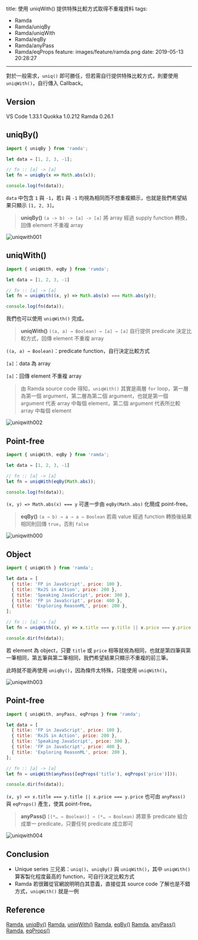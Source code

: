 title: 使用 uniqWith() 提供特殊比較方式取得不重複資料
tags:
  - Ramda
  - Ramda/uniqBy
  - Ramda/uniqWith
  - Ramda/eqBy
  - Ramda/anyPass
  - Ramda/eqProps
feature: images/feature/ramda.png
date: 2019-05-13 20:28:27
---
對於一般需求，`uniq()` 即可勝任，但若需自行提供特殊比較方式，則要使用 `uniqWith()`，自行傳入 Callback。

<!-- more -->

## Version

VS Code 1.33.1
Quokka 1.0.212
Ramda 0.26.1

## uniqBy()

```javascript
import { uniqBy } from 'ramda';

let data = [1, 2, 3, -1];

// fn :: [a] -> [a]
let fn = uniqBy(x => Math.abs(x));

console.log(fn(data));
```

`data` 中包含 `1` 與 `-1`，若`1` 與  `-1` 均視為相同而不想重複顯示，也就是我們希望結果只顯示 `[1, 2, 3]`。

> **uniqBy()**
> `(a -> b) -> [a] -> [a]`
> 將 array 經過 supply function 轉換，回傳 element 不重複 array

![uniqwith001](/images/ramda/uniqwith/uniqwith001.png)

## uniqWith()

```javascript
import { uniqWith, eqBy } from 'ramda';

let data = [1, 2, 3, -1]

// fn :: [a] -> [a]
let fn = uniqWith((x, y) => Math.abs(x) === Math.abs(y));

console.log(fn(data));
```

我們也可以使用 `uniqWith()` 完成。

> **uniqWith()**
> `((a, a) → Boolean) → [a] → [a]`
> 自行提供 predicate 決定比較方式，回傳 element 不重複 array

`((a, a) → Boolean)`：predicate function，自行決定比較方式

`[a]`：data 為 array

`[a]`：回傳 element 不重複 array

> 由 Ramda source code 得知，`uniqWith()` 其實是兩層 `for` loop，第一層為第一個 argument，第二層為第二個 argument，也就是第一個 argument 代表 array 中每個 element，第二個 argument 代表所比較 array 中每個 element

![uniqwith002](/images/ramda/uniqwith/uniqwith002.png)

## Point-free

```javascript
import { uniqWith, eqBy } from 'ramda';

let data = [1, 2, 3, -1]

// fn :: [a] -> [a]
let fn = uniqWith(eqBy(Math.abs));

console.log(fn(data));
```

`(x, y) => Math.abs(x) === y` 可進一步由 `eqBy(Math.abs)` 化簡成 point-free。

> **eqBy()**
> `(a → b) → a → a → Boolean`
> 若兩 value 經過 function 轉換後結果相同則回傳 `true`，否則 `false`

![uniqwith000](/images/ramda/uniqwith/uniqwith000.png)

## Object

```javascript
import { uniqWith } from 'ramda';

let data = [
  { title: 'FP in JavaScript', price: 100 },
  { title: 'RxJS in Action', price: 200 },
  { title: 'Speaking JavaScript', price: 300 },
  { title: 'FP in JavaScript', price: 400 },
  { title: 'Exploring ReasonML', price: 200 },
];

// fn :: [a] -> [a]
let fn = uniqWith((x, y) => x.title === y.title || x.price === y.price);

console.dir(fn(data));
```

若 element 為 object，只要 `title` 或 `price` 相等就視為相同，也就是第四筆與第一筆相同，第五筆與第二筆相同，我們希望結果只顯示不重複的前三筆。

此時就不能再使用 `uniqBy()`，因為條件太特殊，只能使用 `uniqWith()`。

![uniqwith003](/images/ramda/uniqwith/uniqwith003.png)

## Point-free

```javascript
import { uniqWith, anyPass, eqProps } from 'ramda';

let data = [
  { title: 'FP in JavaScript', price: 100 },
  { title: 'RxJS in Action', price: 200 },
  { title: 'Speaking JavaScript', price: 300 },
  { title: 'FP in JavaScript', price: 400 },
  { title: 'Exploring ReasonML', price: 200 },
];

// fn :: [a] -> [a]
let fn = uniqWith(anyPass([eqProps('title'), eqProps('price')]));

console.dir(fn(data));
```

`(x, y) => x.title === y.title || x.price === y.price` 也可由 `anyPass()` 與 `eqProps()` 產生，使其 point-free。

> **anyPass()**
> `[(*… → Boolean)] → (*… → Boolean)`
> 將眾多 predicate 組合成單一 predicate，只要任何 predicate 成立即可

![uniqwith004](/images/ramda/uniqwith/uniqwith004.png)

## Conclusion

* Unique series 三兄弟：`uniq()`、`uniqBy()` 與 `uniqWith()`，其中 `uniqWith()` 算客製化程度最高的 function，可自行決定比較方式
* Ramda 若很難從官網說明明白其意義，直接從其 source code 了解也是不錯方式，`uniqWith()` 就是一例

## Reference

[Ramda](https://ramdajs.com), [uniqBy()](https://ramdajs.com/docs/#uniqBy)
[Ramda](https://ramdajs.com), [uniqWith()](https://ramdajs.com/docs/#uniqWith)
[Ramda](https://ramdajs.com), [eqBy()](https://ramdajs.com/docs/#eqBy)
[Ramda](https://ramdajs.com), [anyPass()](https://ramdajs.com/docs/#anyPass)
[Ramda](https://ramdajs.com), [eqProps()](https://ramdajs.com/docs/#eqProps)